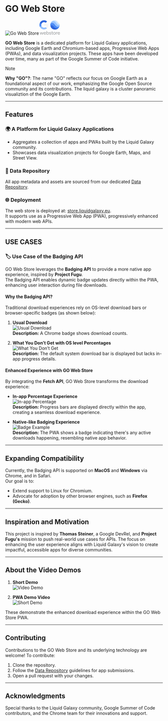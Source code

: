 # GO Web Store  

![Go Web Store](https://github.com/user-attachments/assets/d72b2ee6-9147-4eb8-a484-dd62957dad08)<svg width="68" height="48" viewBox="0 0 68 48" fill="none" xmlns="http://www.w3.org/2000/svg">
<path d="M14.4453 39.16L11.9173 47H10.4133L8.46131 40.984L6.52531 47H5.03731L2.50931 39.16H4.04531L5.78931 45.08H5.80531L7.74131 39.16H9.26131L11.1973 45.08H11.2133L12.9413 39.16H14.4453ZM18.7676 47.256C17.6156 47.256 16.6662 46.8613 15.9196 46.072C15.1729 45.2827 14.7996 44.2853 14.7996 43.08C14.7996 41.8853 15.1622 40.8933 15.8876 40.104C16.6129 39.304 17.5409 38.904 18.6716 38.904C19.8342 38.904 20.7569 39.2827 21.4396 40.04C22.1329 40.7867 22.4796 41.8373 22.4796 43.192L22.4636 43.352H16.3036C16.3249 44.12 16.5809 44.7387 17.0716 45.208C17.5622 45.6773 18.1489 45.912 18.8316 45.912C19.7702 45.912 20.5062 45.4427 21.0396 44.504L22.3516 45.144C21.9996 45.8053 21.5089 46.3227 20.8796 46.696C20.2609 47.0693 19.5569 47.256 18.7676 47.256ZM16.4156 42.136H20.9116C20.8689 41.592 20.6449 41.144 20.2396 40.792C19.8449 40.4293 19.3116 40.248 18.6396 40.248C18.0849 40.248 17.6049 40.4187 17.1996 40.76C16.8049 41.1013 16.5436 41.56 16.4156 42.136ZM27.9697 47.256C27.3937 47.256 26.8657 47.1333 26.3857 46.888C25.9164 46.6427 25.5537 46.3173 25.2977 45.912H25.2337V47H23.8257V35.544H25.2977V39.16L25.2337 40.248H25.2977C25.5537 39.8427 25.9164 39.5173 26.3857 39.272C26.8657 39.0267 27.3937 38.904 27.9697 38.904C29.0044 38.904 29.879 39.3093 30.5937 40.12C31.3297 40.9413 31.6977 41.928 31.6977 43.08C31.6977 44.2427 31.3297 45.2293 30.5937 46.04C29.879 46.8507 29.0044 47.256 27.9697 47.256ZM27.7297 45.912C28.4337 45.912 29.0257 45.6453 29.5057 45.112C29.9857 44.5893 30.2257 43.912 30.2257 43.08C30.2257 42.2587 29.9857 41.5813 29.5057 41.048C29.0257 40.5147 28.4337 40.248 27.7297 40.248C27.015 40.248 26.4177 40.5147 25.9377 41.048C25.4684 41.5813 25.2337 42.2587 25.2337 43.08C25.2337 43.912 25.4684 44.5947 25.9377 45.128C26.4177 45.6507 27.015 45.912 27.7297 45.912ZM38.9663 44.824C38.9663 45.5067 38.6676 46.0827 38.0703 46.552C37.473 47.0213 36.721 47.256 35.8143 47.256C35.025 47.256 34.3316 47.0533 33.7343 46.648C33.137 46.232 32.7103 45.688 32.4543 45.016L33.7663 44.456C33.9583 44.9253 34.2356 45.2933 34.5983 45.56C34.9716 45.816 35.377 45.944 35.8143 45.944C36.2836 45.944 36.673 45.8427 36.9823 45.64C37.3023 45.4373 37.4623 45.1973 37.4623 44.92C37.4623 44.4187 37.0783 44.0507 36.3103 43.816L34.9663 43.48C33.441 43.096 32.6783 42.36 32.6783 41.272C32.6783 40.5573 32.9663 39.9867 33.5423 39.56C34.129 39.1227 34.8756 38.904 35.7823 38.904C36.4756 38.904 37.0996 39.0693 37.6543 39.4C38.2196 39.7307 38.6143 40.1733 38.8383 40.728L37.5263 41.272C37.377 40.9413 37.1316 40.6853 36.7903 40.504C36.4596 40.312 36.0863 40.216 35.6703 40.216C35.2863 40.216 34.9396 40.312 34.6303 40.504C34.3316 40.696 34.1823 40.9307 34.1823 41.208C34.1823 41.656 34.6036 41.976 35.4463 42.168L36.6303 42.472C38.1876 42.856 38.9663 43.64 38.9663 44.824ZM43.2734 47.128C42.6334 47.128 42.1001 46.9307 41.6734 46.536C41.2574 46.1413 41.0441 45.592 41.0334 44.888V40.504H39.6574V39.16H41.0334V36.76H42.5054V39.16H44.4254V40.504H42.5054V44.408C42.5054 44.9307 42.6068 45.288 42.8094 45.48C43.0121 45.6613 43.2414 45.752 43.4974 45.752C43.6148 45.752 43.7268 45.7413 43.8334 45.72C43.9508 45.688 44.0574 45.6507 44.1534 45.608L44.6174 46.92C44.2334 47.0587 43.7854 47.128 43.2734 47.128ZM45.2996 43.08C45.2996 41.8747 45.6782 40.8773 46.4356 40.088C47.2036 39.2987 48.1689 38.904 49.3316 38.904C50.4942 38.904 51.4542 39.2987 52.2116 40.088C52.9796 40.8773 53.3636 41.8747 53.3636 43.08C53.3636 44.296 52.9796 45.2933 52.2116 46.072C51.4542 46.8613 50.4942 47.256 49.3316 47.256C48.1689 47.256 47.2036 46.8613 46.4356 46.072C45.6782 45.2827 45.2996 44.2853 45.2996 43.08ZM46.7716 43.08C46.7716 43.9227 47.0169 44.6053 47.5076 45.128C47.9982 45.6507 48.6062 45.912 49.3316 45.912C50.0569 45.912 50.6649 45.6507 51.1556 45.128C51.6462 44.6053 51.8916 43.9227 51.8916 43.08C51.8916 42.248 51.6462 41.5707 51.1556 41.048C50.6542 40.5147 50.0462 40.248 49.3316 40.248C48.6169 40.248 48.0089 40.5147 47.5076 41.048C47.0169 41.5707 46.7716 42.248 46.7716 43.08ZM56.0164 47H54.5444V39.16H55.9524V40.44H56.0164C56.1658 40.024 56.4698 39.672 56.9284 39.384C57.3978 39.0853 57.8564 38.936 58.3044 38.936C58.7311 38.936 59.0938 39 59.3924 39.128L58.9444 40.552C58.7631 40.4773 58.4751 40.44 58.0804 40.44C57.5258 40.44 57.0404 40.664 56.6244 41.112C56.2191 41.56 56.0164 42.0827 56.0164 42.68V47ZM63.3926 47.256C62.2406 47.256 61.2912 46.8613 60.5446 46.072C59.7979 45.2827 59.4246 44.2853 59.4246 43.08C59.4246 41.8853 59.7872 40.8933 60.5126 40.104C61.2379 39.304 62.1659 38.904 63.2966 38.904C64.4592 38.904 65.3819 39.2827 66.0646 40.04C66.7579 40.7867 67.1046 41.8373 67.1046 43.192L67.0886 43.352H60.9286C60.9499 44.12 61.2059 44.7387 61.6966 45.208C62.1872 45.6773 62.7739 45.912 63.4566 45.912C64.3952 45.912 65.1312 45.4427 65.6646 44.504L66.9766 45.144C66.6246 45.8053 66.1339 46.3227 65.5046 46.696C64.8859 47.0693 64.1819 47.256 63.3926 47.256ZM61.0406 42.136H65.5366C65.4939 41.592 65.2699 41.144 64.8646 40.792C64.4699 40.4293 63.9366 40.248 63.2646 40.248C62.7099 40.248 62.2299 40.4187 61.8246 40.76C61.4299 41.1013 61.1686 41.56 61.0406 42.136Z" fill="#A1A3A5"/>
<g clip-path="url(#clip0_45_2)">
<path d="M46.3449 19.1259C41.2313 12.3618 35.9813 17.5018 37.3517 22.2293C40.7988 29.7671 49.705 33.0839 57.2443 29.6374C59.8429 28.4494 62.0485 26.5445 63.6017 24.1466C59.6489 27.8482 52.471 27.2295 46.3449 19.1259Z" fill="#255FDB"/>
<path d="M50.9165 14.4683C43.8835 3.8032 36 9.4868 36 16.0021C35.9972 18.1598 36.4624 20.2926 37.3636 22.2532C36.4279 17.8375 41.5023 14.4325 46.2273 20.7705C53.0881 29.9733 59.821 28.3543 63.5881 24.167C64.7979 22.3102 65.5792 20.2075 65.8756 18.0114V18.0403C64.2579 23.0576 57.1193 23.8739 50.9165 14.4683Z" fill="#4285F4"/>
<path d="M55.7369 9.69641C50.5142 1.08154 43.8921 1.85696 39.4091 6.47371C37.1993 9.15694 35.9938 12.5263 36 16.0021C36.4688 9.69642 44.0966 5.30803 51 16.0021C57.1364 25.5202 64.7813 23.0405 65.8687 18.0676V18.0199C65.9639 17.3425 66.0044 16.6586 65.9898 15.9748V15.2931C63.3324 17.195 59.8381 16.4605 55.7369 9.69641Z" fill="#91BFFF"/>
<path d="M55.7727 11.2302C60.5557 18.918 64.679 16.9513 66 15.3067C65.9466 14.1576 65.7607 13.0184 65.446 11.9119C63.2165 11.9579 62.6966 11.5864 60.5029 8.24612C57.15 3.10957 52.9262 -0.358538 45.5455 2.02738C43.1541 2.96514 41.042 4.49795 39.4091 6.48053C44.4801 1.81435 50.7017 3.0806 55.7727 11.2302Z" fill="#C4E1FF"/>
<path d="M60.1756 8.90735C62.3625 12.2528 63.6937 12.4232 65.446 11.9119C63.174 3.93305 54.8629 -0.693625 46.8826 1.57794C46.4301 1.70674 45.9839 1.85672 45.5455 2.02739C52.1386 -0.051779 56.8142 3.7691 60.1756 8.90735Z" fill="#F5F5F5"/>
<path d="M51 30.9994C59.2843 30.9994 66 24.285 66 16.0022C66 7.71949 59.2843 1.005 51 1.005C42.7157 1.005 36 7.71949 36 16.0022C36 24.285 42.7157 30.9994 51 30.9994Z" fill="url(#paint0_radial_45_2)" fill-opacity="0.1"/>
<path d="M51 1.17543C59.251 1.17543 65.9531 7.83794 66 16.0874V16.0022C66 7.7195 59.2842 1.005 51 1.005C42.7157 1.005 36 7.7195 36 16.0022V16.0874C36.0469 7.83794 42.749 1.17543 51 1.17543Z" fill="white" fill-opacity="0.2"/>
<path d="M51 30.8288C42.749 30.8288 36.0469 24.1663 36 15.9168V16.002C36 24.2848 42.7157 30.9993 51 30.9993C59.2843 30.9993 66 24.2848 66 16.0021V15.9168C65.9531 24.1663 59.251 30.8288 51 30.8288Z" fill="#1A237E" fill-opacity="0.2"/>
</g>
<path d="M30.08 16.3333C30.08 15.2933 29.9867 14.2933 29.8133 13.3333H16V19.0133H23.8933C23.5467 20.84 22.5067 22.3867 20.9467 23.4267V27.12H25.7067C28.48 24.56 30.08 20.8 30.08 16.3333Z" fill="#F5F5F5"/>
<path d="M16 30.6667C19.96 30.6667 23.28 29.36 25.7067 27.12L20.9467 23.4267C19.64 24.3067 17.9733 24.84 16 24.84C12.1867 24.84 8.94668 22.2667 7.78668 18.8H2.90668V22.5867C5.32001 27.3733 10.2667 30.6667 16 30.6667Z" fill="#96C2FF"/>
<path d="M7.78665 18.7867C7.49331 17.9067 7.31998 16.9733 7.31998 16C7.31998 15.0267 7.49331 14.0933 7.78665 13.2133V9.42667H2.90665C1.90665 11.4 1.33331 13.6267 1.33331 16C1.33331 18.3733 1.90665 20.6 2.90665 22.5733L6.70665 19.6133L7.78665 18.7867Z" fill="#4E8CF5"/>
<path d="M16 7.17334C18.16 7.17334 20.08 7.92001 21.6133 9.36001L25.8133 5.16001C23.2667 2.78668 19.96 1.33334 16 1.33334C10.2667 1.33334 5.32001 4.62668 2.90668 9.42668L7.78668 13.2133C8.94668 9.74668 12.1867 7.17334 16 7.17334Z" fill="#2E65DC"/>
<defs>
<radialGradient id="paint0_radial_45_2" cx="0" cy="0" r="1" gradientUnits="userSpaceOnUse" gradientTransform="translate(40.5306 5.53492) scale(29.8023 29.7967)">
<stop stop-color="white"/>
<stop offset="1" stop-color="white" stop-opacity="0"/>
</radialGradient>
<clipPath id="clip0_45_2">
<rect width="30" height="30" fill="white" transform="translate(36 1)"/>
</clipPath>
</defs>
</svg>



**GO Web Store** is a dedicated platform for Liquid Galaxy applications, including Google Earth and Chromium-based apps, Progressive Web Apps (PWAs), and data visualization projects. These apps have been developed over time, many as part of the Google Summer of Code initiative.  

> [!NOTE]    
> **Why "GO"?**: The name "GO" reflects our focus on Google Earth as a foundational aspect of our work, emphasizing the Google Open Source community and its contributions. The liquid galaxy is a cluster panoramic visualiztion of the Google Earth.

---

## Features  

### 🌍 A Platform for Liquid Galaxy Applications  
- Aggregates a collection of apps and PWAs built by the Liquid Galaxy community.  
- Showcases data visualization projects for Google Earth, Maps, and Street View.  

### 🔗 Data Repository  
All app metadata and assets are sourced from our dedicated [Data Repository](https://github.com/LiquidGalaxyLAB/Data).  

### 🌐 Deployment  
The web store is deployed at: [store.liquidgalaxy.eu](https://store.liquidgalaxy.eu).  
It supports use as a Progressive Web App (PWA), progressively enhanced with modern web APIs.  

---

## USE CASES

### 🏷️ Use Case of the Badging API  
GO Web Store leverages the **Badging API** to provide a more native app experience, inspired by **Project Fugu**.  
The Badging API enables dynamic badge updates directly within the PWA, enhancing user interaction during file downloads.  

#### Why the Badging API?  
Traditional download experiences rely on OS-level download bars or browser-specific badges (as shown below):  

1. **Usual Download**  
   ![Usual Download](https://github.com/user-attachments/assets/f7c0aa6f-2e7d-4e7a-a364-a66855d7d29e)  
   **Description:** A Chrome badge shows download counts.  

2. **What You Don’t Get with OS level Percentages**  
   ![What You Don’t Get](https://github.com/user-attachments/assets/f41f93f6-382f-4ed6-9fa4-9bc3d13aedfd)  
   **Description:** The default system download bar is displayed but lacks in-app progress details.  

#### Enhanced Experience with GO Web Store  
By integrating the **Fetch API**, GO Web Store transforms the download experience:  

- **In-app Percentage Experience**  
  ![In-app Percentage](https://github.com/user-attachments/assets/cdb81b7c-1c17-4032-846f-d2da7c03707a)  
  **Description:** Progress bars are displayed directly within the app, creating a seamless download experience.  

- **Native-like Badging Experience**  
  ![Badge Example](https://github.com/user-attachments/assets/6d40f963-261f-428f-a822-d0acd38d9f2c)  
  **Description:** The PWA shows a badge indicating there's any active downloads happening, resembling native app behavior.  

---

## Expanding Compatibility  

Currently, the Badging API is supported on **MacOS** and **Windows** via Chrome, and in Safari.  
Our goal is to:  
- Extend support to Linux for Chromium.  
- Advocate for adoption by other browser engines, such as **Firefox (Gecko)**.  

---

## Inspiration and Motivation  

This project is inspired by **Thomas Steiner**, a Google DevRel, and **Project Fugu's** mission to push real-world use cases for APIs. The focus on enhancing the user experience aligns with Liquid Galaxy's vision to create impactful, accessible apps for diverse communities.  

---

## About the Video Demos  

1. **Short Demo**  
   ![Video Demo](https://github.com/user-attachments/assets/a397559f-eabd-4d2d-bd9a-bd747b6e5594)  

2. **PWA Demo Video**  
   ![Short Demo](https://github.com/user-attachments/assets/2dee0070-8abd-4c0a-95f4-afd488e8f166)  

These demonstrate the enhanced download experience within the GO Web Store PWA.  

---

## Contributing  

Contributions to the GO Web Store and its underlying technology are welcome! To contribute:  
1. Clone the repository.  
2. Follow the [Data Repository](https://github.com/LiquidGalaxyLAB/Data) guidelines for app submissions.  
3. Open a pull request with your changes.  

---

## Acknowledgments  

Special thanks to the Liquid Galaxy community, Google Summer of Code contributors, and the Chrome team for their innovations and support.  
